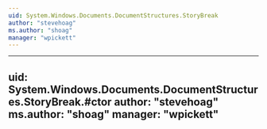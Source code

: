 ```yaml
---
uid: System.Windows.Documents.DocumentStructures.StoryBreak
author: "stevehoag"
ms.author: "shoag"
manager: "wpickett"
---
```


---
uid: System.Windows.Documents.DocumentStructures.StoryBreak.#ctor
author: "stevehoag"
ms.author: "shoag"
manager: "wpickett"
---
